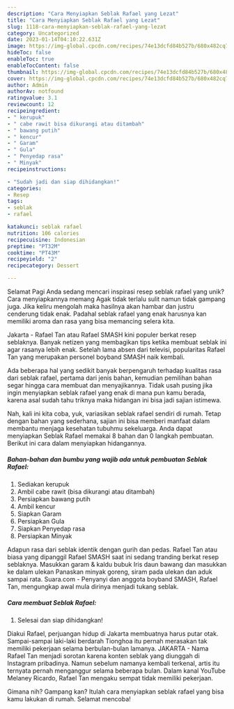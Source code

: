 ```yaml
---
description: "Cara Menyiapkan Seblak Rafael yang Lezat"
title: "Cara Menyiapkan Seblak Rafael yang Lezat"
slug: 1118-cara-menyiapkan-seblak-rafael-yang-lezat
category: Uncategorized
date: 2023-01-14T04:10:22.631Z
image: https://img-global.cpcdn.com/recipes/74e13dcfd84b527b/680x482cq70/seblak-rafael-foto-resep-utama.jpg
hideToc: false
enableToc: true
enableTocContent: false
thumbnail: https://img-global.cpcdn.com/recipes/74e13dcfd84b527b/680x482cq70/seblak-rafael-foto-resep-utama.jpg
cover: https://img-global.cpcdn.com/recipes/74e13dcfd84b527b/680x482cq70/seblak-rafael-foto-resep-utama.jpg
author: Admin
authorAv: notfound
ratingvalue: 3.1
reviewcount: 12
recipeingredient:
- " kerupuk"
- " cabe rawit bisa dikurangi atau ditambah"
- " bawang putih"
- " kencur"
- " Garam"
- " Gula"
- " Penyedap rasa"
- " Minyak"
recipeinstructions:

- "Sudah jadi dan siap dihidangkan!"
categories:
- Resep
tags:
- seblak
- rafael

katakunci: seblak rafael 
nutrition: 106 calories
recipecuisine: Indonesian
preptime: "PT32M"
cooktime: "PT43M"
recipeyield: "2"
recipecategory: Dessert

---
```



Selamat Pagi Anda sedang mencari inspirasi resep seblak rafael yang unik? Cara menyiapkannya memang Agak tidak terlalu sulit namun tidak gampang juga. Jika keliru mengolah maka hasilnya akan hambar dan justru cenderung tidak enak. Padahal seblak rafael yang enak harusnya kan memiliki aroma dan rasa yang bisa memancing selera kita.


Jakarta - Rafael Tan atau Rafael SMASH kini populer berkat resep seblaknya. Banyak netizen yang membagikan tips ketika membuat seblak ini agar rasanya lebih enak. Setelah lama absen dari televisi, popularitas Rafael Tan yang merupakan personel boyband SMASH naik kembali.

Ada beberapa hal yang sedikit banyak berpengaruh terhadap kualitas rasa dari seblak rafael, pertama dari jenis bahan, kemudian pemilihan bahan segar hingga cara membuat dan menyajikannya. Tidak usah pusing jika ingin menyiapkan seblak rafael yang enak di mana pun kamu berada, karena asal sudah tahu triknya maka hidangan ini bisa jadi sajian istimewa.


Nah, kali ini kita coba, yuk, variasikan seblak rafael sendiri di rumah. Tetap dengan bahan yang sederhana, sajian ini bisa memberi manfaat dalam membantu menjaga kesehatan tubuhmu sekeluarga. Anda dapat menyiapkan Seblak Rafael memakai 8 bahan dan 0 langkah pembuatan. Berikut ini cara dalam menyiapkan hidangannya.

<!--inarticleads1-->

##### Bahan-bahan dan bumbu yang wajib ada untuk pembuatan Seblak Rafael:

1. Sediakan  kerupuk
1. Ambil  cabe rawit (bisa dikurangi atau ditambah)
1. Persiapkan  bawang putih
1. Ambil  kencur
1. Siapkan  Garam
1. Persiapkan  Gula
1. Siapkan  Penyedap rasa
1. Persiapkan  Minyak


Adapun rasa dari seblak identik dengan gurih dan pedas. Rafael Tan atau biasa yang dipanggil Rafael SMASH saat ini sedang tranding berkat resep seblaknya. Masukkan garam &amp; kaldu bubuk Iris daun bawang dan masukkan ke dalam ulekan Panaskan minyak goreng, siram pada ulekan dan aduk sampai rata. Suara.com - Penyanyi dan anggota boyband SMASH, Rafael Tan, mengungkap awal mula dirinya menjadi tukang seblak. 

<!--inarticleads2-->

##### Cara membuat Seblak Rafael:


1. Selesai dan siap dihidangkan!

Diakui Rafael, perjuangan hidup di Jakarta membuatnya harus putar otak. Sampai-sampai laki-laki berdarah Tionghoa itu pernah merasakan tak memiliki pekerjaan selama berbulan-bulan lamanya. JAKARTA - Nama Rafael Tan menjadi sorotan karena konten seblak yang diunggah di Instagram pribadinya. Namun sebelum namanya kembali terkenal, artis itu ternyata pernah menganggur selama beberapa bulan. Dalam kanal YouTube Melaney Ricardo, Rafael Tan mengaku sempat tidak memiliki pekerjaan. 

Gimana nih? Gampang kan? Itulah cara menyiapkan seblak rafael yang bisa kamu lakukan di rumah. Selamat mencoba!
